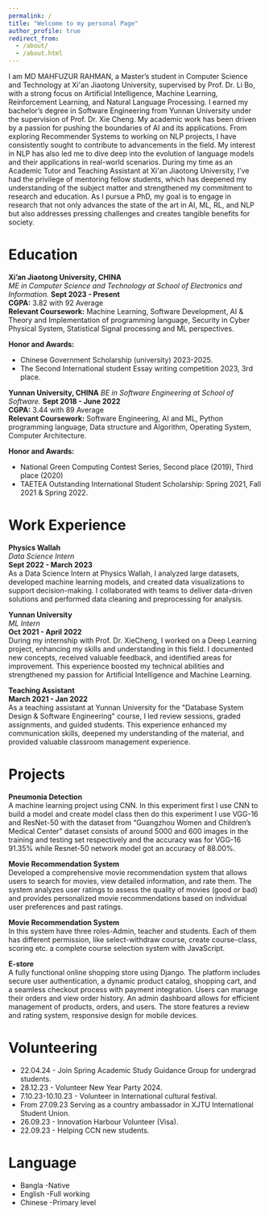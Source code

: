 ```yaml
---
permalink: /
title: "Welcome to my personal Page"
author_profile: true
redirect_from: 
  - /about/
  - /about.html
---
```


I am MD MAHFUZUR RAHMAN, a Master’s student in Computer Science and Technology at Xi'an Jiaotong University, supervised by Prof. Dr. Li Bo, with a strong focus on Artificial Intelligence, Machine Learning, Reinforcement Learning, and Natural Language Processing. I earned my bachelor’s degree in Software Engineering from Yunnan University under the supervision of Prof. Dr. Xie Cheng.
My academic work has been driven by a passion for pushing the boundaries of AI and its applications. From exploring Recommender Systems to working on NLP projects, I have consistently sought to contribute to advancements in the field. My interest in NLP has also led me to dive deep into the evolution of language models and their applications in real-world scenarios.
During my time as an Academic Tutor and Teaching Assistant at Xi'an Jiaotong University, I’ve had the privilege of mentoring fellow students, which has deepened my understanding of the subject matter and strengthened my commitment to research and education.
As I pursue a PhD, my goal is to engage in research that not only advances the state of the art in AI, ML, RL, and NLP but also addresses pressing challenges and creates tangible benefits for society. 


# Education

**Xi’an Jiaotong University, CHINA**  
*ME in Computer Science and Technology at School of Electronics and Information.*  **Sept 2023 - Present**  
**CGPA:** 3.82 with 92 Average  
**Relevant Coursework:** Machine Learning, Software Development, AI & Theory and Implementation of programming language, Security in Cyber Physical System, Statistical Signal processing and ML perspectives.  

**Honor and Awards:**  
- Chinese Government Scholarship (university) 2023-2025.
- The Second International student Essay writing competition 2023, 3rd place.


**Yunnan University, CHINA**  *BE in Software Engineering at School of Software.*  **Sept 2018 - June 2022**  
**CGPA:** 3.44 with 89 Average  
**Relevant Coursework:** Software Engineering, AI and ML, Python programming language, Data structure and Algorithm, Operating System, Computer Architecture.  

**Honor and Awards:**  
- National Green Computing Contest Series, Second place (2019), Third place (2020)
- TAETEA Outstanding International Student Scholarship: Spring 2021, Fall 2021 & Spring 2022.


# Work Experience

**Physics Wallah**  
*Data Science Intern*  
**Sept 2022 - March 2023**  
As a Data Science Intern at Physics Wallah, I analyzed large datasets, developed machine learning models, and created data visualizations to support decision-making. I collaborated with teams to deliver data-driven solutions and performed data cleaning and preprocessing for analysis.

**Yunnan University**  
*ML Intern*  
**Oct 2021 - April 2022**  
During my internship with Prof. Dr. XieCheng, I worked on a Deep Learning project, enhancing my skills and understanding in this field. I documented new concepts, received valuable feedback, and identified areas for improvement. This experience boosted my technical abilities and strengthened my passion for Artificial Intelligence and Machine Learning.

**Teaching Assistant**  
**March 2021 - Jan 2022**  
As a teaching assistant at Yunnan University for the "Database System Design & Software Engineering" course, I led review sessions, graded assignments, and guided students. This experience enhanced my communication skills, deepened my understanding of the material, and provided valuable classroom management experience.


# Projects 

**Pneumonia Detection**  
A machine learning project using CNN. In this experiment first I use CNN to build a model and create model class then do this experiment I use VGG-16 and ResNet-50 with the dataset from “Guangzhou Women and Children’s Medical Center” dataset consists of around 5000 and 600 images in the training and testing set respectively and the accuracy was for VGG-16 91.35% while Resnet-50 network model got an accuracy of 88.00%.

**Movie Recommendation System**  
Developed a comprehensive movie recommendation system that allows users to search for movies, view detailed information, and rate them. The system analyzes user ratings to assess the quality of movies (good or bad) and provides personalized movie recommendations based on individual user preferences and past ratings.

**Movie Recommendation System**  
In this system have three roles-Admin, teacher and students. Each of them has different permission, like select-withdraw course, create course-class, scoring etc. a complete course selection system with JavaScript.

**E-store**  
A fully functional online shopping store using Django. The platform includes secure user authentication, a dynamic product catalog, shopping cart, and a seamless checkout process with payment integration. Users can manage their orders and view order history. An admin dashboard allows for efficient management of products, orders, and users. The store features a review and rating system, responsive design for mobile devices.

# Volunteering 

- 22.04.24 - Join Spring Academic Study Guidance Group for undergrad students.
- 28.12.23 - Volunteer New Year Party 2024.
- 7.10.23-10.10.23 - Volunteer in International cultural festival. 
- From 27.09.23 Serving as a country ambassador in XJTU International Student Union.
- 26.09.23 - Innovation Harbour Volunteer (Visa).
- 22.09.23 - Helping CCN new students. 

# Language 

- Bangla -Native
- English -Full working 
- Chinese -Primary level
